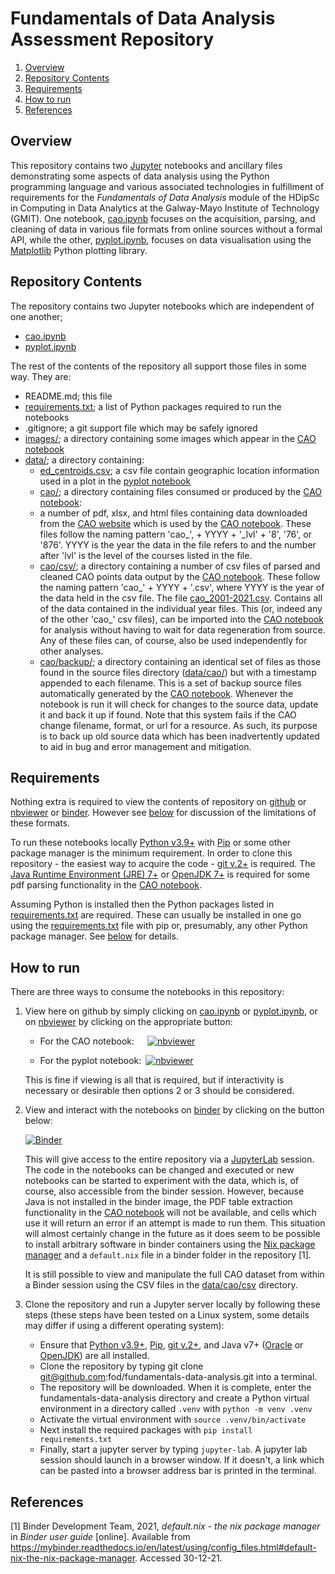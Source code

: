 # Fundamentals of Data Analysis Assessment Repository

1. [Overview](#overview)
1. [Repository Contents](#repository-contents)
1. [Requirements](#requirements)
1. [How to run](#how-to-run)
1. [References](#references)

## Overview

This repository contains two [Jupyter](https://jupyter.org/) notebooks and ancillary files demonstrating some aspects of data analysis using the Python programming language and various associated technologies in fulfillment of requirements for the *Fundamentals of Data Analysis* module of the HDipSc in Computing in Data Analytics at the Galway-Mayo Institute of Technology (GMIT). One notebook, [cao.ipynb](cao.ipynb) focuses on the acquisition, parsing, and cleaning of data in various file formats from online sources without a formal API, while the other, [pyplot.ipynb](pyplot.ipynb), focuses on data visualisation using the [Matplotlib](https://matplotlib.org/) Python plotting library.

## Repository Contents

The repository contains two Jupyter notebooks which are independent of one another;
- [cao.ipynb](cao.ipynb)
- [pyplot.ipynb](pyplot.ipynb)

The rest of the contents of the repository all support those files in some way. They are:
- README.md; this file
- [requirements.txt](requirements.txt); a list of Python packages required to run the notebooks
- .gitignore; a git support file which may be safely ignored
- [images/](images/); a directory containing some images which appear in the [CAO notebook](cao.ipynb)
- [data/](data/); a directory containing:
    - [ed_centroids.csv](data/ed_centroids.csv); a csv file contain geographic location information used in a plot in the [pyplot notebook](pyplot.ipynb)
    - [cao/](cao/); a directory containing files consumed or produced by the [CAO notebook](cao.ipynb):
    - a number of pdf, xlsx, and html files containing data downloaded from the [CAO website](http://www.cao.ie/index.php?page=points&bb=mediastats) which is used by the [CAO notebook](cao.ipynb). These files follow the naming pattern 'cao_', + YYYY + '_lvl' + '8', '76', or '876'. YYYY is the year the data in the file refers to and the number after 'lvl' is the level of the courses listed in the file.
    - [cao/csv/](data/cao/csv/); a directory containing a number of csv files of parsed and cleaned CAO points data output by the [CAO notebook](cao.ipynb). These follow the naming pattern 'cao_' + YYYY + '.csv', where YYYY is the year of the data held in the csv file. The file [cao_2001-2021.csv](data/cao/csv/cao_2001-2021.csv). Contains all of the data contained in the individual year files. This (or, indeed any of the other 'cao_' csv files), can be imported into the [CAO notebook](cao.ipynb) for analysis without having to wait for data regeneration from source. Any of these files can, of course, also be used independently for other analyses.
    - [cao/backup/](/data/cao/backup/); a directory containing an identical set of files as those found in the source files directory ([data/cao/](data/cao/)) but with a timestamp appended to each filename. This is a set of backup source files automatically generated by the [CAO notebook](cao.ipynb). Whenever the notebook is run it will check for changes to the source data, update it and back it up if found. Note that this system fails if the CAO change filename, format, or url for a resource. As such, its purpose is to back up old source data which has been inadvertently updated to aid in bug and error management and mitigation. 

## Requirements

Nothing extra is required to view the contents of repository on [github](https://github.com/fod/fundamentals-data-analysis) or [nbviewer](https://nbviewer.org/) or [binder](https://mybinder.org/). However see [below](#how-to-run) for discussion of the limitations of these formats.

To run these notebooks locally [Python v3.9+](https://www.python.org/) with [Pip](https://pypi.org/project/pip/) or some other package manager is the minimum requirement. In order to clone this repository - the easiest way to acquire the code - [git v.2+](https://git-scm.com/) is required. The [Java Runtime Environment (JRE) 7+](https://www.java.com/en/download/manual.jsp) or [OpenJDK 7+](https://openjdk.java.net/) is required for some pdf parsing functionality in the [CAO notebook](cao.ipynb).

Assuming Python is installed then the Python packages listed in [requirements.txt](requirements.txt) are required. These can usually be installed in one go using the [requirements.txt](requirements.txt) file with pip or, presumably, any other Python package manager. See [below](#how-to-run) for details.

## How to run

There are three ways to consume the notebooks in this repository:
1. View here on github by simply clicking on [cao.ipynb](cao.ipynb) or [pyplot.ipynb](pyplot.ipynb), or on [nbviewer](https://nbviewer.org/) by clicking on the appropriate button:

    - For the CAO notebook:&ensp;&ensp;&ensp;[![nbviewer](https://raw.githubusercontent.com/jupyter/design/master/logos/Badges/nbviewer_badge.svg)](https://nbviewer.org/github/fod/fundamentals-data-analysis/blob/main/cao.ipynb)

    - For the pyplot notebook:&ensp;[![nbviewer](https://raw.githubusercontent.com/jupyter/design/master/logos/Badges/nbviewer_badge.svg)](https://github.com/fod/fundamentals-data-analysis/blob/main/pyplot.ipynb)

    This is fine if viewing is all that is required, but if interactivity is necessary or desirable then options 2 or 3 should be considered.

1. View and interact with the notebooks on [binder](https://mybinder.org/) by clicking on the button below:

    [![Binder](https://mybinder.org/badge_logo.svg)](https://mybinder.org/v2/gh/fod/fundamentals-data-analysis/HEAD)

    This will give access to the entire repository via a [JupyterLab](https://jupyter.org/) session. The code in the notebooks can be changed and executed or new notebooks can be started to experiment with the data, which is, of course, also accessible from the binder session. However, because Java is not installed in the binder image, the PDF table extraction functionality in the [CAO notebook](cao.ipynb) will not be available, and cells which use it will return an error if an attempt is made to run them. This situation will almost certainly change in the future as it does seem to be possible to install arbitrary software in binder containers using the [Nix package manager](https://github.com/NixOS/nixpkgs) and a ```default.nix``` file in a binder folder in the repository [1].

    It is still possible to view and manipulate the full CAO dataset from within a Binder session using the CSV files in the [data/cao/csv](data/cao/csv/) directory.

1. Clone the repository and run a Jupyter server locally by following these steps (these steps have been tested on a Linux system, some details may differ if using a different operating system):

    - Ensure that [Python v3.9+](https://www.python.org/), [Pip](https://pypi.org/project/pip/), [git v.2+](https://git-scm.com/), and Java v7+  ([Oracle](https://www.java.com/en/download/) or [OpenJDK](https://openjdk.java.net/)) are all installed.
    - Clone the repository by typing git clone git@github.com:fod/fundamentals-data-analysis.git into a terminal.
    - The repository will be downloaded. When it is complete, enter the fundamentals-data-analysis directory and create a Python virtual environment in a directory called ```.venv``` with ```python -m venv .venv``` 
    - Activate the virtual environment with ```source .venv/bin/activate```
    - Next install the required packages with ```pip install requirements.txt```
    - Finally, start a jupyter server by typing ```jupyter-lab```. A jupyter lab session should launch in a browser window. If it doesn't, a link which can be pasted into a browser address bar is printed in the terminal.
    
## References

[1] Binder Development Team, 2021, *default.nix - the nix package manager* in *Binder user guide* [online]. Available from https://mybinder.readthedocs.io/en/latest/using/config_files.html#default-nix-the-nix-package-manager. Accessed 30-12-21.